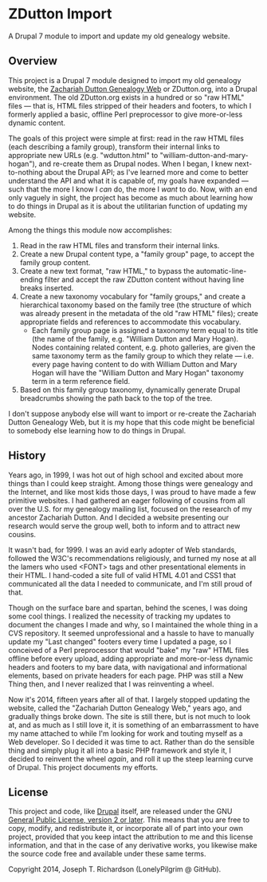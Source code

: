 # ZDutton Import
A Drupal 7 module to import and update my old genealogy website.

## Overview

This project is a Drupal 7 module designed to import my old genealogy
website, the [Zachariah Dutton Genealogy Web](http://wwww.zdutton.org)
or ZDutton.org, into a Drupal environment. The old ZDutton.org exists
in a hundred or so "raw HTML" files — that is, HTML files stripped of
their headers and footers, to which I formerly applied a basic, offline
Perl preprocessor to give more-or-less dynamic content.

The goals of this project were simple at first: read in the raw HTML
files (each describing a family group), transform their internal links
to appropriate new URLs (e.g. "wdutton.html" to "william-dutton-and-mary-hogan"),
and re-create them as Drupal nodes. When I began, I knew next-to-nothing
about the Drupal API; as I've learned more and come to better understand
the API and what it is capable of, my goals have expanded — such that
the more I know I *can* do, the more I *want* to do. Now, with an end
only vaguely in sight, the project has become as much about learning how
to do things in Drupal as it is about the utilitarian function of
updating my website.

Among the things this module now accomplishes:

1. Read in the raw HTML files and transform their internal links.
2. Create a new Drupal content type, a "family group" page, to accept
   the family group content.
3. Create a new text format, "raw HTML," to bypass the
   automatic-line-ending filter and accept the raw ZDutton content
   without having line breaks inserted.
4. Create a new taxonomy vocabulary for "family groups," and create a
   hierarchical taxonomy based on the family tree (the structure of
   which was already present in the metadata of the old "raw HTML"
   files); create appropriate fields and references to accommodate
   this vocabulary.
    * Each family group page is assigned a taxonomy term equal to its
      title (the name of the family, e.g. "William Dutton and Mary Hogan).
      Nodes containing related content, e.g. photo galleries, are given
      the same taxonomy term as the family group to which they relate —
      i.e. every page having content to do with William Dutton and Mary
      Hogan will have the "William Dutton and Mary Hogan" taxonomy term
      in a term reference field.
5. Based on this family group taxonomy, dynamically generate Drupal
   breadcrumbs showing the path back to the top of the tree.

I don't suppose anybody else will want to import or re-create the
Zachariah Dutton Genealogy Web, but it is my hope that this code might
be beneficial to somebody else learning how to do things in Drupal.

## History

Years ago, in 1999, I was hot out of high school and excited about more
things than I could keep straight. Among those things were genealogy
and the Internet, and like most kids those days, I was proud to have
made a few primitive websites. I had gathered an eager following of
cousins from all over the U.S. for my genealogy mailing list, focused
on the research of my ancestor Zachariah Dutton. And I decided a
website presenting our research would serve the group well, both to
inform and to attract new cousins.

It wasn't bad, for 1999. I was an avid early adopter of Web standards,
followed the W3C's recommendations religiously, and turned my nose at
all the lamers who used &lt;FONT&gt; tags and other presentational elements
in their HTML. I hand-coded a site full of valid HTML 4.01 and CSS1 that
communicated all the data I needed to communicate, and I'm still proud
of that.

Though on the surface bare and spartan, behind the scenes, I was doing
some cool things. I realized the necessity of tracking my updates to
document the changes I made and why, so I maintained the whole thing in
a CVS repository. It seemed unprofessional and a hassle to have to
manually update my "Last changed" footers every time I updated a page,
so I conceived of a Perl preprocessor that would "bake" my "raw" HTML
files offline before every upload, adding appropriate and more-or-less
dynamic headers and footers to my bare data, with navigational and
informational elements, based on private headers for each page. PHP was
still a New Thing then, and I never realized that I was reinventing a wheel.

Now it's 2014, fifteen years after all of that. I largely stopped
updating the website, called the "Zachariah Dutton Genealogy Web,"
years ago, and gradually things broke down. The site is still there,
but is not much to look at, and as much as I still love it, it is
something of an embarrassment to have my name attached to while I'm
looking for work and touting myself as a Web developer. So I decided
it was time to act. Rather than do the sensible thing and simply plug
it all into a basic PHP framework and style it, I decided to
reinvent the wheel *again*, and roll it up the steep learning curve
of Drupal. This project documents my efforts.

## License

This project and code, like [Drupal](https://www.drupal.org/licensing/faq)
itself, are released under the GNU
[General Public License, version 2 or later](http://www.gnu.org/licenses/old-licenses/gpl-2.0.html).
This means that you are free to copy, modify, and redistribute it, or
incorporate all of part into your own project, provided that you keep
intact the attribution to me and this license information, and that in
the case of any derivative works, you likewise make the source code
free and available under these same terms.

Copyright 2014, Joseph T. Richardson (LonelyPilgrim @ GitHub).
